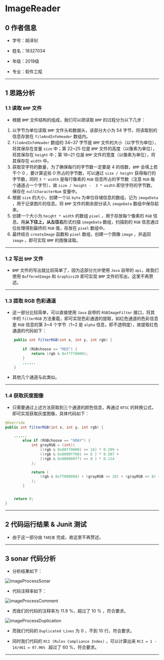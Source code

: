 # ImageReader

## 0 作者信息

* 学号：胡泽钊

* 姓名：18327034

* 年级：2019级
* 专业：软件工程

---

## 1 思路分析

### 1.1 读取 `BMP` 文件

* 根据 `BMP` 文件结构的组成，我们可以把读取 `BMP` 的过程分为以下几步：

1. 以字节为单位读取 `BMP` 文件头和数据头，该部分大小为 54 字节，将读取到的信息存放在 `fileAndInfoHeader` 数组内。
2. `fileAndInfoHeader` 数组的 34~37 字节是 `BMP` 文件的大小（以字节为单位），将其保存在变量 `size` 中；第 22~25 位是 `BMP` 文件的高度（以像素为单位），将其保存在 `height` 中；第 18~21 位是 `BMP` 文件的宽度（以像素为单位），将其保存在 `width` 中。
3. 获取空字符的数量，为了确保每行的字节数一定要是 4 的倍数，`BMP` 会填上若干个 0 ，要计算这些 0 所占的字节数，可以通过 `size / height` 获得每行的字节数，同时 `3 * width` 是每行像素的 `RGB` 信息所占的字节数（注意 `RGB` 每个通道占一个字节），故 `size / height -  3 * width` 即空字符的字节数，保存在 `nullCharacterNum` 变量中。
4. 根据 `size` 的大小，创建一个以 `byte` 为单位存储信息的数组，记为 `imageData` ，用于记录图片的信息。将 `BMP` 文件的剩余部分读入 `imageData` 数组中保存起来。
5. 创建一个大小为 `height * width` 的数组 `pixel` ，用于存放每个像素的 `RGB` 信息。用**从下往上，从左往右**形式扫描 `imageData` 数组，扫描到的 `RGB` 信息通过位处理得到最终的 `RGB` 值，存放在 `pixel` 数组中。
6. 最终结合 `createImage` 函数和 `pixel` 数组，创建一个图像 `image` ，并返回 `image` ，即可实现 `BMP` 的图像读取。

---

### 1.2 写出 `BMP` 文件

* `BMP` 文件的写出就比较简单了，因为这部分允许使用 `Java` 自带的 `api`，故我们使用 `BufferedImage` 和 `Graphics2D` 即可实现 `BMP` 文件的写出，这里不再赘述。

---

### 1.3 提取 RGB 色彩通道

* 这一部分比较简单，可以直接使用 `Java` 自带的 `RGBImageFilter` 接口，将其中的 `filterRGB` 方法重载，即可实现色彩通道的提取，如红色通道的色彩信息是 `RGB` 信息的第 3~4 个字节（1~2 是 `alpha` 信息，即不透明度），故提取红色通道的代码如下：

```java
	public int filterRGB(int x, int y, int rgb) {
		
		if (RGBchoose == "RED") {
			return (rgb & 0xffff0000);
		}
		......
	}
```

* 其他几个通道与此类似。

---

### 1.4 获取灰度图像

* 只需要通过上述方法获取到三个通道的颜色信息，再通过 `NTSC` 的转换公式，即可实现获取灰度图像，具体代码如下：

```java
@Override
public int filterRGB(int x, int y, int rgb) {

    ......
        else if (RGBchoose == "GRAY") {
            int grayRGB = (int)(
                ((rgb & 0x00ff0000) >> 16) * 0.299 +
                ((rgb & 0x0000ff00) >> 8 ) * 0.587 +
                ((rgb & 0x000000ff) >> 0 ) * 0.114
            );

            return (
                (rgb & 0xff000000) + (grayRGB << 16) + (grayRGB << 8) + (grayRGB << 0)
            );
        }


    return 0;
}
```

---

## 2 代码运行结果 & Junit 测试

* 由于这一部分由 `TA检查` 完成，故这里不再赘述。

---

## 3 sonar 代码分析

* 分析结果如下：

![imageProcessSonar](http://markdown-pictures-huzzh3.oss-accelerate.aliyuncs.com/img/seTraining/stage1/imageProcessSonar.png)

* 代码注释率如下：

![imageProcessComment](http://markdown-pictures-huzzh3.oss-accelerate.aliyuncs.com/img/seTraining/stage1/imageProcessComment.png)

* 而我们的代码的注释率为 11.9 %，超过了 10 % ，符合要求。

![imageProcessDuplication](http://markdown-pictures-huzzh3.oss-accelerate.aliyuncs.com/img/seTraining/stage1/imageProcessDuplication.png)

* 而我们代码的 `Duplicated Lines` 为 0 ，不到 10 行，符合要求。

* 同时我们代码的 `RCI (Rules Compliance Index)` ，可以计算出来 `RCI = 1 - 14/461 = 97.96% ` 超过了 60 %，符合要求。

---


